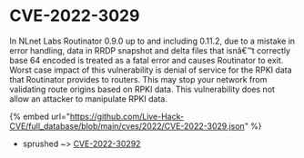 # CVE-2022-3029

In NLnet Labs Routinator 0.9.0 up to and including 0.11.2, due to a mistake in error handling, data in RRDP snapshot and delta files that isnâ€™t correctly base 64 encoded is treated as a fatal error and causes Routinator to exit. Worst case impact of this vulnerability is denial of service for the RPKI data that Routinator provides to routers. This may stop your network from validating route origins based on RPKI data. This vulnerability does not allow an attacker to manipulate RPKI data.

{% embed url="https://github.com/Live-Hack-CVE/full_database/blob/main/cves/2022/CVE-2022-3029.json" %}


* sprushed ~> [CVE-2022-30292](https://zeste.alice-snow.ru/2022/database/cve-2022-3029/cve-2022-30292-sprushed)